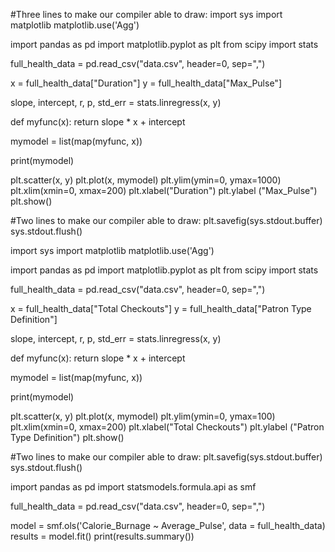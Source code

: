 #Three lines to make our compiler able to draw:
import sys
import matplotlib
matplotlib.use('Agg')

import pandas as pd
import matplotlib.pyplot as plt
from scipy import stats

full_health_data = pd.read_csv("data.csv", header=0, sep=",")

x = full_health_data["Duration"]
y = full_health_data["Max_Pulse"]

slope, intercept, r, p, std_err = stats.linregress(x, y)

def myfunc(x):
 return slope * x + intercept

mymodel = list(map(myfunc, x))

print(mymodel)

plt.scatter(x, y)
plt.plot(x, mymodel)
plt.ylim(ymin=0, ymax=1000)
plt.xlim(xmin=0, xmax=200)
plt.xlabel("Duration")
plt.ylabel ("Max_Pulse")
plt.show()

#Two lines to make our compiler able to draw:
plt.savefig(sys.stdout.buffer)
sys.stdout.flush() 

import sys
import matplotlib
matplotlib.use('Agg')

import pandas as pd
import matplotlib.pyplot as plt
from scipy import stats

full_health_data = pd.read_csv("data.csv", header=0, sep=",")

x = full_health_data["Total Checkouts"]
y = full_health_data["Patron Type Definition"]

slope, intercept, r, p, std_err = stats.linregress(x, y)

def myfunc(x):
 return slope * x + intercept

mymodel = list(map(myfunc, x))

print(mymodel)

plt.scatter(x, y)
plt.plot(x, mymodel)
plt.ylim(ymin=0, ymax=100)
plt.xlim(xmin=0, xmax=200)
plt.xlabel("Total Checkouts")
plt.ylabel ("Patron Type Definition")
plt.show()

#Two lines to make our compiler able to draw:
plt.savefig(sys.stdout.buffer)
sys.stdout.flush()


import pandas as pd
import statsmodels.formula.api as smf

full_health_data = pd.read_csv("data.csv", header=0, sep=",")

model = smf.ols('Calorie_Burnage ~ Average_Pulse', data = full_health_data)
results = model.fit()
print(results.summary())
